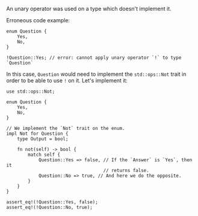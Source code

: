 An unary operator was used on a type which doesn't implement it.

Erroneous code example:

```compile_fail,E0600
enum Question {
    Yes,
    No,
}

!Question::Yes; // error: cannot apply unary operator `!` to type `Question`
```

In this case, `Question` would need to implement the `std::ops::Not` trait in
order to be able to use `!` on it. Let's implement it:

```
use std::ops::Not;

enum Question {
    Yes,
    No,
}

// We implement the `Not` trait on the enum.
impl Not for Question {
    type Output = bool;

    fn not(self) -> bool {
        match self {
            Question::Yes => false, // If the `Answer` is `Yes`, then it
                                    // returns false.
            Question::No => true, // And here we do the opposite.
        }
    }
}

assert_eq!(!Question::Yes, false);
assert_eq!(!Question::No, true);
```
